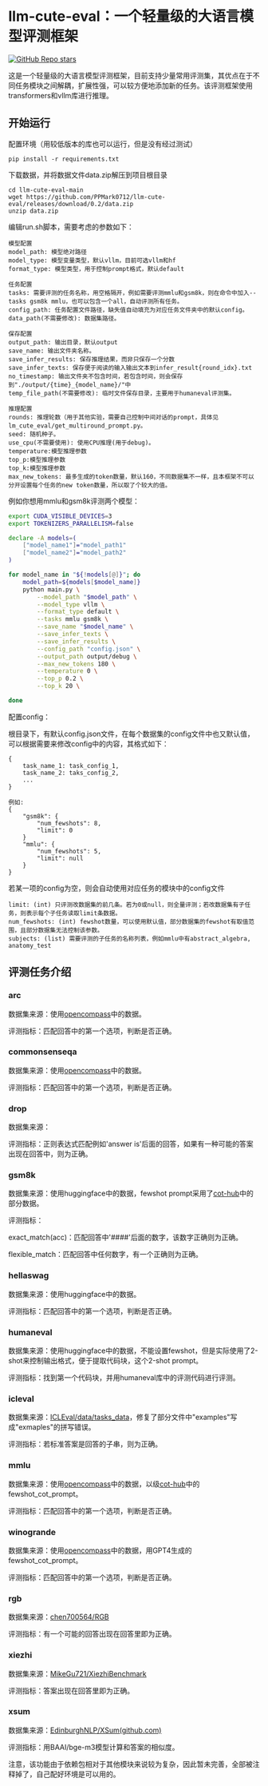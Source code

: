 # llm-cute-eval：一个轻量级的大语言模型评测框架

[![GitHub Repo stars](https://img.shields.io/github/stars/PPMark0712/llm-cute-eval?style=social)](https://github.com/PPMark0712/llm-cute-eval/stargazers)

这是一个轻量级的大语言模型评测框架，目前支持少量常用评测集，其优点在于不同任务模块之间解耦，扩展性强，可以较方便地添加新的任务。该评测框架使用transformers和vllm库进行推理。

## 开始运行

配置环境（用较低版本的库也可以运行，但是没有经过测试）

```
pip install -r requirements.txt
```

下载数据，并将数据文件data.zip解压到项目根目录

```
cd llm-cute-eval-main
wget https://github.com/PPMark0712/llm-cute-eval/releases/download/0.2/data.zip
unzip data.zip
```

编辑run.sh脚本，需要考虑的参数如下：

```
模型配置
model_path: 模型绝对路径
model_type: 模型变量类型，默认vllm，目前可选vllm和hf
format_type: 模型类型，用于控制prompt格式，默认default

任务配置
tasks: 需要评测的任务名称，用空格隔开，例如需要评测mmlu和gsm8k，则在命令中加入--tasks gsm8k mmlu，也可以包含一个all，自动评测所有任务。
config_path: 任务配置文件路径，缺失值自动填充为对应任务文件夹中的默认config。
data_path(不需要修改): 数据集路径。

保存配置
output_path: 输出目录，默认output
save_name: 输出文件夹名称。
save_infer_results: 保存推理结果，而非只保存一个分数
save_infer_texts: 保存便于阅读的输入输出文本到infer_result{round_idx}.txt
no_timestamp: 输出文件夹不包含时间，若包含时间，则会保存到"./output/{time}_{model_name}/"中
temp_file_path(不需要修改): 临时文件保存目录，主要用于humaneval评测集。

推理配置
rounds: 推理轮数（用于其他实验，需要自己控制中间对话的prompt，具体见lm_cute_eval/get_multiround_prompt.py。
seed: 随机种子。
use_cpu(不需要使用): 使用CPU推理(用于debug)。
temperature:模型推理参数
top_p:模型推理参数
top_k:模型推理参数
max_new_tokens: 最多生成的token数量，默认160，不同数据集不一样，且本框架不可以分开设置每个任务的new token数量，所以取了个较大的值。
```



例如你想用mmlu和gsm8k评测两个模型：

```bash
export CUDA_VISIBLE_DEVICES=3
export TOKENIZERS_PARALLELISM=false

declare -A models=(
   	["model_name1"]="model_path1"
	["model_name2"]="model_path2"
)

for model_name in "${!models[@]}"; do
    model_path=${models[$model_name]}
    python main.py \
        --model_path "$model_path" \
        --model_type vllm \
        --format_type default \
        --tasks mmlu gsm8k \
        --save_name "$model_name" \
        --save_infer_texts \
        --save_infer_results \
        --config_path "config.json" \
        --output_path output/debug \
        --max_new_tokens 180 \
        --temperature 0 \
        --top_p 0.2 \
        --top_k 20 \

done

```

配置config：

根目录下，有默认config.json文件，在每个数据集的config文件中也又默认值，可以根据需要来修改config中的内容，其格式如下：

```
{
    task_name_1: task_config_1,
    task_name_2: taks_config_2,
    ...
}

例如:
{
    "gsm8k": {
        "num_fewshots": 8,
        "limit": 0
    }
    "mmlu": {
        "num_fewshots": 5,
        "limit": null
    }
}
```

若某一项的config为空，则会自动使用对应任务的模块中的config文件

```
limit: (int) 只评测改数据集的前几条。若为0或null，则全量评测；若改数据集有子任务，则表示每个子任务读取limit条数据。
num_fewshots: (int) fewshot数量，可以使用默认值，部分数据集的fewshot有取值范围，且部分数据集无法控制该参数。
subjects: (list) 需要评测的子任务的名称列表，例如mmlu中有abstract_algebra, anatomy_test
```



## 评测任务介绍

### arc

数据集来源：使用[opencompass](https://github.com/open-compass/opencompass)中的数据。

评测指标：匹配回答中的第一个选项，判断是否正确。

### commonsenseqa

数据集来源：使用[opencompass](https://github.com/open-compass/opencompass)中的数据。

评测指标：匹配回答中的第一个选项，判断是否正确。

### drop

数据集来源：

评测指标：正则表达式匹配例如'answer is'后面的回答，如果有一种可能的答案出现在回答中，则为正确。

### gsm8k

数据集来源：使用huggingface中的数据，fewshot prompt采用了[cot-hub](https://github.com/FranxYao/chain-of-thought-hub)中的部分数据。

评测指标：

exact_match(acc)：匹配回答中'####'后面的数字，该数字正确则为正确。

flexible_match：匹配回答中任何数字，有一个正确则为正确。

### hellaswag

数据集来源：使用huggingface中的数据。

评测指标：匹配回答中的第一个选项，判断是否正确。

### humaneval

数据集来源：使用huggingface中的数据，不能设置fewshot，但是实际使用了2-shot来控制输出格式，便于提取代码块，这个2-shot prompt。

评测指标：找到第一个代码块，并用humaneval库中的评测代码进行评测。

### icleval

数据集来源：[ICLEval/data/tasks_data](https://github.com/yiye3/ICLEval/tree/main/data/tasks_data)，修复了部分文件中"examples"写成"exmaples"的拼写错误。

评测指标：若标准答案是回答的子串，则为正确。

### mmlu

数据集来源：使用[opencompass](https://github.com/open-compass/opencompass)中的数据，以级[cot-hub](https://github.com/FranxYao/chain-of-thought-hub)中的fewshot_cot_prompt。

评测指标：匹配回答中的第一个选项，判断是否正确。

### winogrande

数据集来源：使用[opencompass](https://github.com/open-compass/opencompass)中的数据，用GPT4生成的fewshot_cot_prompt。

评测指标：匹配回答中的第一个选项，判断是否正确。

### rgb

数据集来源：[chen700564/RGB](https://github.com/chen700564)

评测指标：有一个可能的回答出现在回答里即为正确。

### xiezhi

数据集来源：[MikeGu721/XiezhiBenchmark](https://github.com/MikeGu721/XiezhiBenchmark/tree/main/Tasks/Knowledge/Benchmarks/test)

评测指标：答案出现在回答里即为正确。

### xsum

数据集来源：[EdinburghNLP/XSum(github.com)](https://github.com/EdinburghNLP/XSum)

评测指标：用BAAI/bge-m3模型计算和答案的相似度。

注意，该功能由于依赖包相对于其他模块来说较为复杂，因此暂未完善，全部被注释掉了，自己配好环境是可以用的。